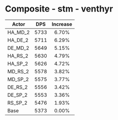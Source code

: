 # Composite - stm - venthyr
| Actor | DPS | Increase |
|---|:---:|:---:|
|HA_MD_2|5733|6.70%|
|HA_DE_2|5711|6.29%|
|DE_MD_2|5649|5.15%|
|HA_RS_2|5630|4.79%|
|HA_SP_2|5626|4.72%|
|MD_RS_2|5578|3.82%|
|MD_SP_2|5575|3.77%|
|DE_RS_2|5556|3.42%|
|DE_SP_2|5553|3.36%|
|RS_SP_2|5476|1.93%|
|Base|5373|0.00%|
